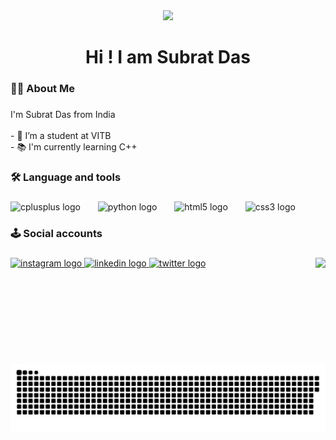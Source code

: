 <div align="center">
  <img height="300" src="https://raw.githubusercontent.com/simon-zerisenay/simon-zerisenay/main/work.gif"  />
</div>

###

<h1 align="center">Hi ! I am Subrat Das</h1>

###

<h3 align="left">👩‍💻 About Me</h3>

###

<p align="left">I'm Subrat Das from India<br><br>- 🔭 I’m a student at VITB<br>- 📚 I'm currently learning C++</p>

###

<h3 align="left">🛠 Language and tools</h3>

###

<div align="left">
  <img src="https://cdn.jsdelivr.net/gh/devicons/devicon/icons/cplusplus/cplusplus-original.svg" height="80" alt="cplusplus logo"  />
  <img width="20" />
  <img src="https://cdn.jsdelivr.net/gh/devicons/devicon/icons/python/python-original.svg" height="80" alt="python logo"  />
  <img width="20" />
  <img src="https://cdn.jsdelivr.net/gh/devicons/devicon/icons/html5/html5-original.svg" height="80" alt="html5 logo"  />
  <img width="20" />
  <img src="https://cdn.jsdelivr.net/gh/devicons/devicon/icons/css3/css3-original.svg" height="80" alt="css3 logo"  />
</div>

###

<h3 align="left">🕹️ Social accounts</h3>

###

<img align="right" height="170" src="https://cdn.dribbble.com/users/2131993/screenshots/4948736/thoughtworks-gif_dribbble.gif"  />

###

<div align="left">
  <a href="https://www.instagram.com/imsubratdas/" target="_blank">
    <img src="https://raw.githubusercontent.com/maurodesouza/profile-readme-generator/master/src/assets/icons/social/instagram/default.svg" width="120" height="80" alt="instagram logo"  />
  </a>
  <a href="www.linkedin.com/in/imsubratdas" target="_blank">
    <img src="https://raw.githubusercontent.com/maurodesouza/profile-readme-generator/master/src/assets/icons/social/linkedin/default.svg" width="120" height="80" alt="linkedin logo"  />
  </a>
  <a href="https://twitter.com/imsubratdas" target="_blank">
    <img src="https://raw.githubusercontent.com/maurodesouza/profile-readme-generator/master/src/assets/icons/social/twitter/default.svg" width="120" height="80" alt="twitter logo"  />
  </a>
</div>

###

<br clear="both">

<img src="https://raw.githubusercontent.com/imsubratdas/imsubratdas/output/snake.svg" alt="Snake animation" />

###
